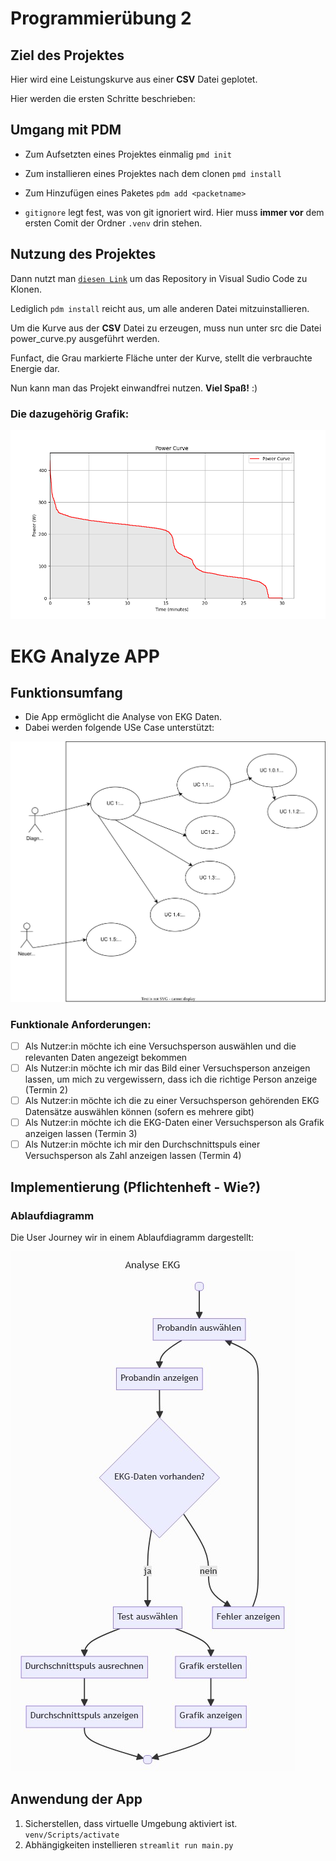 # Programmierübung 2

## Ziel des Projektes
Hier wird eine Leistungskurve aus einer __CSV__ Datei geplotet. 

Hier werden die ersten Schritte beschrieben:

## Umgang mit PDM

- Zum Aufsetzten eines Projektes einmalig `pmd init`
- Zum installieren eines Projektes nach dem clonen `pmd install`
- Zum Hinzufügen eines Paketes `pdm add <packetname>`

- `gitignore` legt fest, was von git ignoriert wird.  Hier muss __immer vor__ dem ersten Comit der Ordner `.venv` drin stehen. 

## Nutzung des Projektes 


Dann nutzt man [`diesen Link`](https://github.com/JonPer00/proueb_2025) um das Repository in Visual Sudio Code zu Klonen. 

Lediglich `pdm install` reicht aus, um alle anderen Datei mitzuinstallieren. 

Um die Kurve aus der __CSV__ Datei zu erzeugen, muss nun unter src die Datei power_curve.py ausgeführt werden. 

Funfact, die Grau markierte Fläche unter der Kurve, stellt die verbrauchte Energie dar. 

Nun kann man das Projekt einwandfrei nutzen. __Viel Spaß!__
:) 

### Die dazugehörig Grafik: 

![](https://github.com/JonPer00/proueb_2025/blob/main/figures/leistungskurve1.png?raw=true)

# EKG Analyze APP


## Funktionsumfang

- Die App ermöglicht die Analyse von EKG Daten.
- Dabei werden folgende USe Case unterstützt:

![](data/pictures/uml_usecase.svg)


### Funktionale Anforderungen:

- [ ] Als Nutzer:in möchte ich eine Versuchsperson auswählen und die relevanten Daten angezeigt bekommen
- [ ] Als Nutzer:in möchte ich mir das Bild einer Versuchsperson anzeigen lassen, um mich zu vergewissern, dass ich die richtige Person anzeige (Termin 2)
- [ ] Als Nutzer:in möchte ich die zu einer Versuchsperson gehörenden EKG Datensätze auswählen können (sofern es mehrere gibt)
- [ ] Als Nutzer:in möchte ich die EKG-Daten einer Versuchsperson als Grafik anzeigen lassen (Termin 3)
- [ ] Als Nutzer:in möchte ich mir den Durchschnittspuls einer Versuchsperson als Zahl anzeigen lassen (Termin 4)

## Implementierung (Pflichtenheft - Wie?)

### Ablaufdiagramm 
Die User Journey wir in einem Ablaufdiagramm dargestellt:

![](data/pictures/ACD.jpg)


## Anwendung der App

1. Sicherstellen, dass virtuelle Umgebung aktiviert ist. `venv/Scripts/activate`
2. Abhängigkeiten instellieren `streamlit run main.py`


